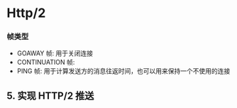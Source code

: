 # Http/2







### 帧类型
+ GOAWAY 帧: 用于关闭连接
+ CONTINUATION 帧: 
+ PING 帧: 用于计算发送方的消息往返时间，也可以用来保持一个不使用的连接



## 5. 实现 HTTP/2 推送